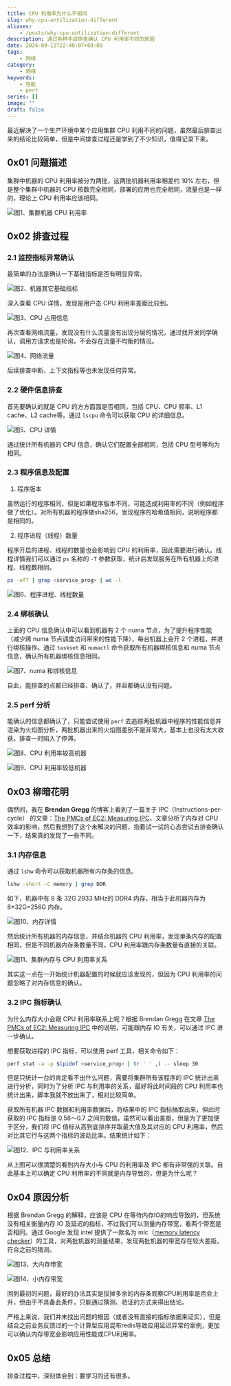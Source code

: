 ```yaml
---
title: CPU 利用率为什么不相同
slug: why-cpu-untilization-different
aliases:
    - /posts/why-cpu-untilization-different
description: 通过各种手段排查确认 CPU 利用率不同的原因
date: 2024-09-12T22:40:07+08:00
tags:
    - 网络
category:
    - 网络
keywords:
    - 性能
    - perf
series: []
image: ""
draft: false
---
```


最近解决了一个生产环境中某个应用集群 CPU 利用不同的问题，虽然最后排查出来的结论比较简单，但是中间排查过程还是学到了不少知识，值得记录下来。

## 0x01 问题描述

集群中机器的 CPU 利用率被分为两批，这两批机器利用率相差约 10% 左右，但是整个集群中机器的 CPU 核数完全相同，部署的应用也完全相同，流量也是一样的，理论上 CPU 利用率应该相同。

![图1、集群机器 CPU 利用率](./why-cpu-untilization-are-different/01_集群机器_CPU_利用率.png)

## 0x02 排查过程

### 2.1 监控指标异常确认

最简单的办法是确认一下基础指标是否有明显异常。

![图2、机器其它基础指标](./why-cpu-untilization-are-different/02_机器其它基础指标.png)

深入查看 CPU 详情，发现是用户态 CPU 利用率差距比较到。

![图3、CPU 占用信息](./why-cpu-untilization-are-different/03_CPU_占用信息.png)

再次查看网络流量，发现没有什么流量没有出现分层的情况，通过找开发同学确认，调用方请求也是轮询，不会存在流量不均衡的情况。

![图4、网络流量](./why-cpu-untilization-are-different/04_网络流量.png)

后续排查中断、上下文指标等也未发现任何异常。

### 2.2 硬件信息排查

首先要确认的就是 CPU 的方方面面是否相同，包括 CPU、CPU 频率、L1 cache、L2 cache等。通过 `lscpu` 命令可以获取 CPU 的详细信息。

![图5、CPU 详情](./why-cpu-untilization-are-different/05_CPU_详情.png)

通过统计所有机器的 CPU 信息，确认它们配置全部相同，包括 CPU 型号等均为相同。

### 2.3 程序信息及配置

1. 程序版本

虽然运行的程序相同，但是如果程序版本不同，可能造成利用率的不同（例如程序做了优化）。对所有机器的程序做sha256，发现程序的哈希值相同，说明程序都是相同的。

 2. 程序进程（线程）数量

程序开启的进程、线程的数量也会影响到 CPU 的利用率，因此需要进行确认。线程详情我们可以通过 `ps` 名称的 `-T` 参数获取，统计后发现服务在所有机器上的进程、线程数相同。

```bash
ps -efT | grep <service_prog> | wc -l
```

![图6、程序进程、线程数量](./why-cpu-untilization-are-different/06_程序进程、线程数量.png)

### 2.4 绑核确认

上面的 CPU 信息确认中可以看到机器有 2 个 numa 节点，为了提升程序性能（减少跨 numa 节点调度访问带来的性能下降），每台机器上会开 2 个进程，并进行绑核操作。通过 `taskset` 和 `numactl` 命令获取所有机器绑核信息和 numa 节点信息，确认所有机器绑核信息相同。

![图7、numa 和绑核信息](./why-cpu-untilization-are-different/07_numa_和绑核信息.png)

自此，能排查的点都已经排查、确认了，并且都确认没有问题。

### 2.5 perf 分析

能确认的信息都确认了，只能尝试使用 `perf` 去追踪两批机器中程序的性能信息并渲染为火焰图分析，两批机器出来的火焰图差别不是非常大，基本上也没有太大收获。排查一时陷入了停滞。

![图8、CPU 利用率较高机器](./why-cpu-untilization-are-different/08_CPU_利用率较高机器.png)

![图9、CPU 利用率较低机器](./why-cpu-untilization-are-different/09_CPU_利用率较低机器.png)

## 0x03 柳暗花明

偶然间，我在 **Brendan Gregg** 的博客上看到了一篇关于 IPC（Instructions-per-cycle） 的文章：[The PMCs of EC2: Measuring IPC](https://www.brendangregg.com/blog/2017-05-04/the-pmcs-of-ec2.html)，文章分析了内存对 CPU 效率的影响，然后我想到了这个未解决的问题，抱着试一试的心态尝试去排查确认一下，结果真的发现了一些不同。

### 3.1 内存信息

通过 `lshw`  命令可以获取机器所有内存条的信息。

```bash
lshw -short -C memory | grep DDR
```

如下，机器中有 8 条 32G 2933 MHz的 DDR4 内存，相当于此机器内存为 8*32G=256G 内存。

![图10、内存详情](./why-cpu-untilization-are-different/10_内存详情.png)

然后统计所有机器的内存信息，并结合机器的 CPU 利用率，发现单条内存的配置相同，但是不同机器内存条数量不同，CPU 利用率跟内存条数量有直接的关联。

![图11、集群内存与 CPU 利用率关系](./why-cpu-untilization-are-different/11_集群内存与_CPU_利用率关系.png)

其实这一点在一开始统计机器配置的时候就应该发现的，但因为 CPU 利用率的问题忽略了对内存信息的确认。

### 3.2 IPC 指标确认

为什么内存大小会跟 CPU 利用率联系上呢？根据 Brendan Gregg 在文章 [The PMCs of EC2: Measuring IPC](https://www.brendangregg.com/blog/2017-05-04/the-pmcs-of-ec2.html) 中的说明，可能跟内存 IO 有关，可以通过 IPC 进一步确认。

想要获取进程的 IPC 指标，可以使用 perf 工具，相关命令如下：

```bash
perf stat -a -p $(pidof <service_prog> | tr ' ' ,) -- sleep 30
```

但是只统计一台的肯定看不出什么问题，需要将集群所有该程序的 IPC 统计出来进行分析，同时为了分析 IPC 与利用率的关系，最好将此时间段的 CPU 利用率也统计出来，脚本我就不放出来了，相对比较简单。

获取所有机器 IPC 数据和利用率数据后，将结果中的 IPC 指标抽取出来，但此时获取的 IPC 指标是 0.58～0.7 之间的数值，虽然可以看出差距，但是为了更加便于区分，我们将 IPC 值标从高到底排序并取最大值及其对应的 CPU 利用率，然后对比其它行与这两个指标的波动比率。结果统计如下：

![图12、IPC 与利用率关系](./why-cpu-untilization-are-different/12_IPC_与利用率关系.png)

从上图可以很清楚的看到内存大小与 CPU 的利用率及 IPC 都有非常强的关联。自此基本上可以确定 CPU 利用率的不同就是内存导致的，但是为什么呢？

## 0x04 原因分析

根据 Brendan Gregg 的解释，应该是 CPU 在等待内存IO的响应导致的，但系统没有相关衡量内存 IO 及延迟的指标，不过我们可以测量内存带宽，看两个带宽是否相同。通过 Google 发现 intel 提供了一款名为 mlc（[memory latency checker](https://www.intel.com/content/www/us/en/developer/articles/tool/intelr-memory-latency-checker.html)）的工具，对两批机器的测量结果，发现两批机器的带宽存在较大差距，符合之前的猜测。

![图13、大内存带宽](./why-cpu-untilization-are-different/13_大内存带宽.png)

![图14、小内存带宽](./why-cpu-untilization-are-different/14_小内存带宽.png)

回到最初的问题，最好的办法其实是拔掉多余的内存条观察CPU利用率是否会上升，但由于不具备此条件，只能通过猜测、验证的方式来得出结论。

严格上来说，我们并未找出问题的根因（或者没有直接的指标依据来证实），但是结合之前业务反馈过的一个计算型应用混布redis导致应用延迟异常的案例，更加可以确认内存带宽会影响应用性能或CPU利用率。

## 0x05 总结

排查过程中，深刻体会到：要学习的还有很多。
